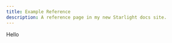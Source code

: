 ```yaml
---
title: Example Reference
description: A reference page in my new Starlight docs site.
---
```


Hello
